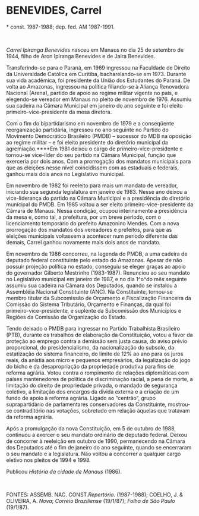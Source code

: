 BENEVIDES, Carrel
=================

\* const. 1987-1988; dep. fed. AM 1987-1991.

 

*Carrel Ipiranga Benevides* nasceu em Manaus no dia 25 de setembro de
1944, filho de Aron Ipiranga Benevides e de Jaira Benevides.

Transferindo-se para o Paraná, em 1969 ingressou na Faculdade de Direito
da Universidade Católica em Curitiba, bacharelando-se em 1973. Durante
sua vida acadêmica, foi presidente da União dos Estudantes do Paraná. De
volta ao Amazonas, ingressou na política filiando-se à Aliança
Renovadora Nacional (Arena), partido de apoio ao regime militar vigente
no país, e elegendo-se vereador em Manaus no pleito de novembro de 1976.
Assumiu sua cadeira na Câmara Municipal em janeiro do ano seguinte e foi
eleito primeiro-vice-presidente da mesa diretora.

Com o fim do bipartidarismo em novembro de 1979 e a conseqüente
reorganização partidária, ingressou no ano seguinte no Partido do
Movimento Democrático Brasileiro (PMDB) – sucessor do MDB na oposição ao
regime militar – e foi eleito presidente do diretório municipal da
agremiação.****Em 1981 deixou o cargo de primeiro-vice-presidente e
tornou-se vice-líder do seu partido na Câmara Municipal, função que
exerceria por dois anos. Com a prorrogação dos mandatos municipais para
que as eleições nesse nível coincidissem com as estaduais e federais,
ganhou mais dois anos no Legislativo municipal.

Em novembro de 1982 foi reeleito para mais um mandato de vereador,
iniciando sua segunda legislatura em janeiro de 1983. Nesse ano deixou a
vice-liderança do partido na Câmara Municipal e a presidência do
diretório municipal do PMDB. Em 1985 voltou a ser eleito
primeiro-vice-presidente da Câmara de Manaus. Nessa condição, ocupou
interinamente a presidência da mesa e, como tal, a prefeitura, por um
breve período, com o licenciamento temporário do prefeito Amazonino
Mendes. Com a nova prorrogação dos mandatos dos vereadores e prefeitos,
para que as eleições municipais voltassem a acontecer num período
diferente das demais, Carrel ganhou novamente mais dois anos de mandato.

Em novembro de 1986 concorreu, na legenda do PMDB, a uma cadeira de
deputado federal constituinte pelo estado do Amazonas. Apesar de não
possuir projeção política no estado, conseguiu se eleger graças ao apoio
do governador Gilberto Mestrinho (1983-1987). Renunciou ao seu mandato
no Legislativo municipal em janeiro de 1987, e no dia 1^o^do mês
seguinte assumiu sua cadeira na Câmara dos Deputados, quando se instalou
a Assembléia Nacional Constituinte (ANC). Na Constituinte, tornou-se
membro titular da Subcomissão de Orçamento e Fiscalização Financeira da
Comissão do Sistema Tributário, Orçamento e Finanças, da qual foi
primeiro-vice-presidente, e suplente da Subcomissão dos Municípios e
Regiões da Comissão da Organização do Estado.

Tendo deixado o PMDB para ingressar no Partido Trabalhista Brasileiro
(PTB), durante os trabalhos de elaboração da Constituição, votou a favor
da proteção ao emprego contra a demissão sem justa causa, do aviso
prévio proporcional, do presidencialismo, da nacionalização do subsolo,
da estatização do sistema financeiro, do limite de 12% ao ano para os
juros reais, da anistia aos micro e pequenos empresários, da legalização
do jogo do bicho e da desapropriação da propriedade produtiva para fins
de reforma agrária. Votou contra o rompimento de relações diplomáticas
com países mantenedores de política de discriminação racial, a pena de
morte, a limitação do direito de propriedade privada, o mandado de
segurança coletivo, a limitação dos encargos da dívida externa e a
criação de um fundo de apoio à reforma agrária. Ligado ao “centrão”,
grupo suprapartidário de parlamentares conservadores da Constituinte,
mostrou-se contraditório nas votações, sobretudo em relação àquelas que
tratavam da reforma agrária.

Após a promulgação da nova Constituição, em 5 de outubro de 1988,
continuou a exercer o seu mandato ordinário de deputado federal. Deixou
de concorrer à reeleição em outubro de 1990, permanecendo na Câmara dos
Deputados até o fim de janeiro do ano seguinte, quando se encerraram o
seu mandato e a legislatura. Não voltou a concorrer a qualquer cargo
eletivo nos pleitos de 1994 e 1998.

Publicou *História da cidade de Manaus* (1986).

 

FONTES: ASSEMB. NAC. CONST.*Repertório.* (1987-1988); COELHO, J. &
OLIVEIRA, A. *Nova*; *Correio Braziliense* (19/1/87); *Folha de São
Paulo* (19/1/87).
